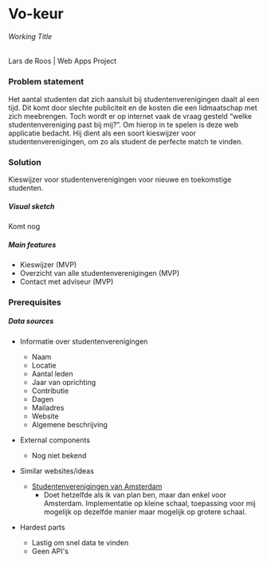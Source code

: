 # Vo-keur 
###### Working Title

Lars de Roos | Web Apps Project


### Problem statement

Het aantal studenten dat zich aansluit bij studentenverenigingen daalt al een tijd. Dit komt door slechte publiciteit en de kosten die een lidmaatschap met zich meebrengen. Toch wordt er op internet vaak de vraag gesteld “welke studentenvereniging past bij mij?”. Om hierop in te spelen is deze web applicatie bedacht. Hij dient als een soort kieswijzer voor studentenverenigingen, om zo als student de perfecte match te vinden. 

### Solution

Kieswijzer voor studentenverenigingen voor nieuwe en toekomstige studenten.

##### Visual sketch
Komt nog

##### Main features
- Kieswijzer (MVP)
- Overzicht van alle studentenverenigingen (MVP)
- Contact met adviseur (MVP)

### Prerequisites

##### Data sources
- Informatie over studentenverenigingen 
	- Naam
	- Locatie
	- Aantal leden
	- Jaar van oprichting
	- Contributie
	- Dagen
	- Mailadres
	- Website
	- Algemene beschrijving
- External components
	- Nog niet bekend
- Similar websites/ideas
	- [Studentenverenigingen van Amsterdam](http://www.lidwordeninamsterdam.nl)
		- Doet hetzelfde als ik van plan ben, maar dan enkel voor Amsterdam. Implementatie op kleine schaal, toepassing voor mij mogelijk op dezelfde manier maar mogelijk op grotere schaal.

- Hardest parts	
	- Lastig om snel data te vinden
	- Geen API's 

	
	

